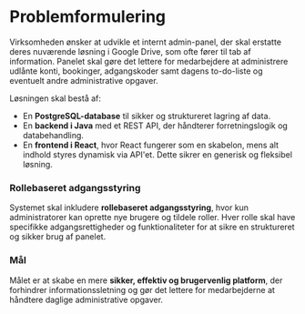 # Problemformulering

Virksomheden ønsker at udvikle et internt admin-panel, der skal erstatte deres nuværende løsning i Google Drive, som ofte fører til tab af information. Panelet skal gøre det lettere for medarbejdere at administrere udlånte konti, bookinger, adgangskoder samt dagens to-do-liste og eventuelt andre administrative opgaver.

Løsningen skal bestå af:
- En **PostgreSQL-database** til sikker og struktureret lagring af data.
- En **backend i Java** med et REST API, der håndterer forretningslogik og databehandling.
- En **frontend i React**, hvor React fungerer som en skabelon, mens alt indhold styres dynamisk via API'et. Dette sikrer en generisk og fleksibel løsning.

### Rollebaseret adgangsstyring
Systemet skal inkludere **rollebaseret adgangsstyring**, hvor kun administratorer kan oprette nye brugere og tildele roller. Hver rolle skal have specifikke adgangsrettigheder og funktionaliteter for at sikre en struktureret og sikker brug af panelet.

### Mål
Målet er at skabe en mere **sikker, effektiv og brugervenlig platform**, der forhindrer informationssletning og gør det lettere for medarbejderne at håndtere daglige administrative opgaver.
